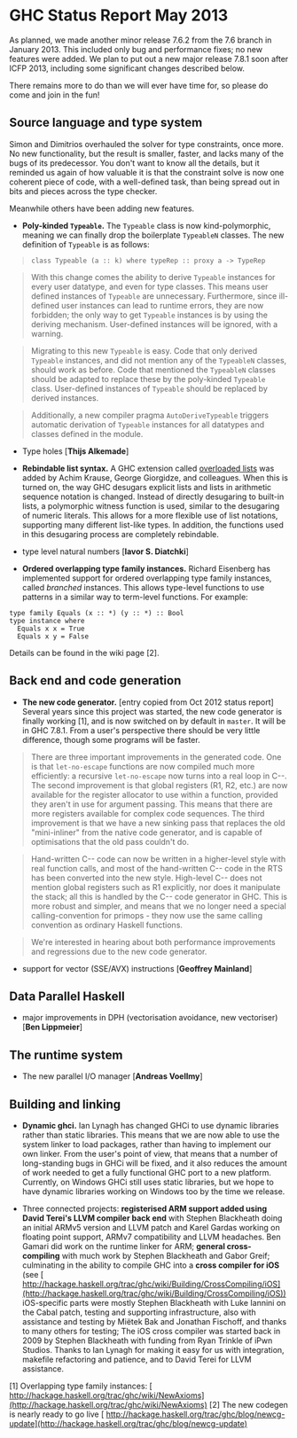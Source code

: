 # GHC Status Report May 2013



As planned, we made another minor release 7.6.2 from the 7.6 branch in January 2013. This included only bug and performance fixes; no new features were added.
We plan to put out a new major release 7.8.1 soon after ICFP 2013, including
some significant changes described below.



There remains more to do than we will ever have time for, so please do come and join in the fun!


## Source language and type system



Simon and Dimitrios overhauled the solver for type constraints,
once more.  No new functionality, but the result is smaller,
faster, and lacks many of the bugs of its predecessor.  You don't
want to know all the details, but it reminded us again of how
valuable it is that the constraint solve is now one coherent
piece of code, with a well-defined task, than being spread out in
bits and pieces across the type checker.



Meanwhile others have been adding new features.


- **Poly-kinded `Typeable`.**
  The `Typeable` class is now kind-polymorphic, meaning we can finally drop the boilerplate `TypeableN` classes.
  The new definition of `Typeable` is as follows:

>
>
> `class Typeable (a :: k) where typeRep :: proxy a -> TypeRep`
>
>

>
>
> With this change comes the ability to derive `Typeable` instances for every user datatype, and even for
> type classes. This means user defined instances of `Typeable` are unnecessary. Furthermore, since ill-defined
> user instances can lead to runtime errors, they are now forbidden; the only way to get `Typeable` instances
> is by using the deriving mechanism. User-defined instances will be ignored, with a warning.
>
>

>
>
> Migrating to this new `Typeable` is easy. Code that only derived `Typeable` instances, and did not mention
> any of the `TypeableN` classes, should work as before. Code that mentioned the `TypeableN` classes should be
> adapted to replace these by the poly-kinded `Typeable` class. User-defined instances of `Typeable` should be
> replaced by derived instances.
>
>

>
>
> Additionally, a new compiler pragma `AutoDeriveTypeable` triggers automatic derivation of `Typeable` instances
> for all datatypes and classes defined in the module.
>
>

- Type holes \[**Thijs Alkemade**\]

- **Rebindable list syntax.** A GHC extension called [overloaded lists](overloaded-lists) was added by Achim Krause, George Giorgidze, and colleagues. When this is turned on, the way GHC desugars explicit lists and lists in arithmetic sequence notation is changed. Instead of directly desugaring to built-in lists, a polymorphic witness function is used, similar to the desugaring of numeric literals. This allows for a more flexible use of list notations, supporting many different list-like types. In addition, the functions used in this desugaring process are completely rebindable.

- type level natural numbers \[**Iavor S. Diatchki**\]

- **Ordered overlapping type family instances.** Richard Eisenberg has implemented support for ordered overlapping type family instances, called *branched* instances. This allows type-level functions to use patterns in a similar way to term-level functions. For example:

```wiki
type family Equals (x :: *) (y :: *) :: Bool
type instance where
  Equals x x = True
  Equals x y = False
```


Details can be found in the wiki page \[2\].


## Back end and code generation


- **The new code generator.** \[entry copied from Oct 2012 status report\] Several years since this project was started, the new code generator is finally working  \[1\], and is now switched on by default in `master`.  It will be in GHC 7.8.1.  From a user's perspective there should be very little difference, though some programs will be faster.

>
>
> There are three important improvements in the generated code.  One is that `let-no-escape` functions are now compiled much more efficiently: a recursive `let-no-escape` now turns into a real loop in C--.  The second improvement is that global registers (R1, R2, etc.) are now available for the register allocator to use within a function, provided they aren't in use for argument passing.  This means that there are more registers available for complex code sequences.  The third improvement is that we have a new sinking pass that replaces the old "mini-inliner" from the native code generator, and is capable of optimisations that the old pass couldn't do.
>
>

>
>
> Hand-written C-- code can now be written in a higher-level style with real function calls, and most of the hand-written C-- code in the RTS has been converted into the new style.  High-level C-- does not mention global registers such as R1 explicitly, nor does it manipulate the stack; all this is handled by the C-- code generator in GHC.  This is more robust and simpler, and means that we no longer need a special calling-convention for primops - they now use the same calling convention as ordinary Haskell functions.
>
>

>
>
> We're interested in hearing about both performance improvements and regressions due to the new code generator.
>
>

- support for vector (SSE/AVX) instructions \[**Geoffrey Mainland**\]

## Data Parallel Haskell


- major improvements in DPH (vectorisation avoidance, new vectoriser) \[**Ben Lippmeier**\]

## The runtime system


- The new parallel I/O manager \[**Andreas Voellmy**\]

## Building and linking


- **Dynamic ghci.** Ian Lynagh has changed GHCi to use dynamic libraries rather than static libraries. This means that we are now able to use the system linker to load packages, rather than having to implement our own linker. From the user's point of view, that means that a number of long-standing bugs in GHCi will be fixed, and it also reduces the amount of work needed to get a fully functional GHC port to a new platform. Currently, on Windows GHCi still uses static libraries, but we hope to have dynamic libraries working on Windows too by the time we release.

- Three connected projects: **registerised ARM support added using David Terei's LLVM compiler back end** with Stephen Blackheath doing an initial ARMv5 version and LLVM patch and Karel Gardas working on floating point support, ARMv7 compatibility and LLVM headaches. Ben Gamari did work on the runtime linker for ARM; **general cross-compiling** with much work by Stephen Blackheath and Gabor Greif; culminating in the ability to compile GHC into a **cross compiler for iOS** (see [
  http://hackage.haskell.org/trac/ghc/wiki/Building/CrossCompiling/iOS](http://hackage.haskell.org/trac/ghc/wiki/Building/CrossCompiling/iOS)) iOS-specific parts were mostly Stephen Blackheath with Luke Iannini on the Cabal patch, testing and supporting infrastructure, also with assistance and testing by Miëtek Bak and Jonathan Fischoff, and thanks to many others for testing; The iOS cross compiler was started back in 2009 by Stephen Blackheath with funding from Ryan Trinkle of iPwn Studios. Thanks to Ian Lynagh for making it easy for us with integration, makefile refactoring and patience, and to David Terei for LLVM assistance.


\[1\] Overlapping type family instances:  [
http://hackage.haskell.org/trac/ghc/wiki/NewAxioms](http://hackage.haskell.org/trac/ghc/wiki/NewAxioms) 
\[2\] The new codegen is nearly ready to go live [
http://hackage.haskell.org/trac/ghc/blog/newcg-update](http://hackage.haskell.org/trac/ghc/blog/newcg-update) 


